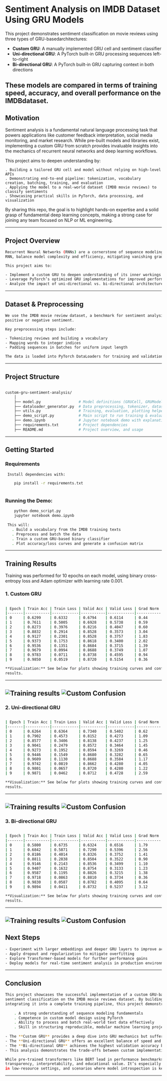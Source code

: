 # Sentiment Analysis on IMDB Dataset Using GRU Models

This project demonstrates sentiment classification on movie reviews using three types of GRU-basedarchitectures:

- **Custom GRU**: A manually implemented GRU cell and sentiment classifier  
- **Uni-directional GRU**: A PyTorch built-in GRU processing sequences left-to-right  
- **Bi-directional GRU**: A PyTorch built-in GRU capturing context in both directions  

These models are compared in terms of training speed, accuracy, and overall performance on the IMDBdataset.
---

## Motivation

Sentiment analysis is a fundamental natural language processing task that powers applications like
customer feedback interpretation, social media monitoring, and market research. While pre-built
models and libraries exist, implementing a custom GRU from scratch provides invaluable insights
into the mechanics of recurrent neural networks and deep learning workflows.

This project aims to deepen understanding by:

    . Building a tailored GRU cell and model without relying on high-level APIs
    . Demonstrating end-to-end pipeline: tokenization, vocabulary creation, batching, training, and evaluation
    . Applying the model to a real-world dataset (IMDB movie reviews) to classify sentiments
    . Showcasing practical skills in PyTorch, data processing, and visualization

By sharing this repo, the goal is to highlight hands-on expertise and a solid grasp of fundamental
deep learning concepts, making a strong case for joining any team focused on NLP or ML engineering.

---

## Project Overview

```bash
Recurrent Neural Networks (RNNs) are a cornerstone of sequence modeling in NLP. GRUs, a type of gated
RNN, balance model complexity and efficiency, mitigating vanishing gradients while capturing long-term dependencies.

This project aims to:

- Implement a custom GRU to deepen understanding of its inner workings  
- Leverage PyTorch’s optimized GRU implementations for improved performance  
- Analyze the impact of uni-directional vs. bi-directional architectures on sentiment classification accuracy  
```
---

## Dataset & Preprocessing

```bash
We use the IMDB movie review dataset, a benchmark for sentiment analysis tasks, with labels indicating
positive or negative sentiment.

Key preprocessing steps include:

- Tokenizing reviews and building a vocabulary  
- Mapping words to integer indices  
- Padding sequences in batches for uniform input length  

The data is loaded into PyTorch DataLoaders for training and validation.
```
---

##  Project Structure

```bash

custom-gru-sentiment-analysis/
    │
    ├── model.py                 # Model definitions (GRUCell, GRUModel, GRUSentimentClassifier)
    ├── dataloader_generator.py  # Data preprocessing, tokenizer, dataset, dataloaders
    ├── utils.py                 # Training, evaluation, plotting helper functions
    ├── demo_script.py           # Main script to run training & evaluation
    ├── demo.ipynb               # Jupyter notebook demo with explanations & visualization
    ├── requirements.txt         # Project dependencies
    ├── README.md                # Project overview, and usage


```
---

## Getting Started

### Requirements

```bash
 Install dependencies with:

    pip install -r requirements.txt
    
```
 ### Running the Demo:
 ```bash
     python demo_script.py
     jupyter notebook demo.ipynb
     
  This will:
    . Build a vocabulary from the IMDB training texts
    . Preprocess and batch the data
    . Train a custom GRU-based binary classifier
    . Plot accuracy/loss curves and generate a confusion matrix

```
---

## Training Results

Training was performed for 10 epochs on each model, using binary cross-entropy loss and Adam optimizer
with learning rate 0.001.

### 1. Custom GRU
```bash

| Epoch | Train Acc | Train Loss | Valid Acc | Valid Loss | Grad Norm | Time (s) |
|-------|-----------|------------|-----------|------------|-----------|----------|
| 0     | 0.6299    | 0.6332     | 0.6794    | 0.6114     | 0.44      | 579.69   |
| 1     | 0.7611    | 0.5005     | 0.6928    | 0.5738     | 0.59      | 576.48   |
| 2     | 0.8273    | 0.3976     | 0.8216    | 0.4047     | 0.60      | 568.81   |
| 3     | 0.8832    | 0.2914     | 0.8528    | 0.3573     | 3.04      | 576.19   |
| 4     | 0.9127    | 0.2301     | 0.8528    | 0.3757     | 1.83      | 571.62   |
| 5     | 0.9373    | 0.1753     | 0.8618    | 0.3400     | 2.02      | 573.00   |
| 6     | 0.9536    | 0.1351     | 0.8684    | 0.3715     | 1.39      | 573.09   |
| 7     | 0.9679    | 0.0994     | 0.8688    | 0.3749     | 1.07      | 550.78   |
| 8     | 0.9783    | 0.0711     | 0.8738    | 0.4595     | 0.94      | 541.98   |
| 9     | 0.9850    | 0.0519     | 0.8720    | 0.5154     | 0.36      | 544.17   |

**Visualization:** See below for plots showing training curves and confusion matrix based on validation set
results.

```
---

![Training results](custom_train.png)
![Custom Confusion](custom_confusion.png)
---

### 2. Uni-directional GRU
```bash

| Epoch | Train Acc | Train Loss | Valid Acc | Valid Loss | Grad Norm | Time (s) |
|-------|-----------|------------|-----------|------------|-----------|----------|
| 0     | 0.6264    | 0.6364     | 0.7340    | 0.5402     | 0.62      | 27.37    |
| 1     | 0.7902    | 0.4573     | 0.8152    | 0.4273     | 1.09      | 26.22    |
| 2     | 0.8577    | 0.3406     | 0.8138    | 0.4237     | 1.25      | 26.09    |
| 3     | 0.9041    | 0.2479     | 0.8572    | 0.3464     | 1.45      | 26.19    |
| 4     | 0.9273    | 0.1952     | 0.8594    | 0.3269     | 0.46      | 25.71    |
| 5     | 0.9446    | 0.1549     | 0.8680    | 0.3282     | 0.65      | 25.73    |
| 6     | 0.9609    | 0.1130     | 0.8688    | 0.3584     | 1.17      | 26.11    |
| 7     | 0.9742    | 0.0819     | 0.8662    | 0.4280     | 4.05      | 25.80    |
| 8     | 0.9801    | 0.0657     | 0.8720    | 0.4280     | 1.22      | 25.63    |
| 9     | 0.9871    | 0.0462     | 0.8712    | 0.4728     | 2.59      | 25.96    |

**Visualization:** See below for plots showing training curves and confusion matrix based on validation set
results.
```
---
![Training results](uni_train.png)
![Custom Confusion](uni_confusion.png)
---

### 3. Bi-directional GRU
```bash

| Epoch | Train Acc | Train Loss | Valid Acc | Valid Loss | Grad Norm | Time (s) |
|-------|-----------|------------|-----------|------------|-----------|----------|
| 0     | 0.5800    | 0.6735     | 0.6324    | 0.6516     | 1.79      | 38.42    |
| 1     | 0.6842    | 0.5871     | 0.7290    | 0.5396     | 2.56      | 38.42    |
| 2     | 0.8186    | 0.4014     | 0.8326    | 0.3752     | 1.41      | 39.39    |
| 3     | 0.8811    | 0.2838     | 0.8504    | 0.3522     | 0.90      | 38.78    |
| 4     | 0.9146    | 0.2143     | 0.8536    | 0.3499     | 1.10      | 38.73    |
| 5     | 0.9407    | 0.1632     | 0.8754    | 0.3133     | 1.23      | 38.71    |
| 6     | 0.9587    | 0.1195     | 0.8826    | 0.3215     | 1.38      | 37.97    |
| 7     | 0.9718    | 0.0863     | 0.8810    | 0.3734     | 0.36      | 37.86    |
| 8     | 0.9830    | 0.0587     | 0.8782    | 0.4095     | 0.64      | 37.39    |
| 9     | 0.9894    | 0.0411     | 0.8732    | 0.5237     | 3.12      | 37.11    |

**Visualization:** See below for plots showing training curves and confusion matrix based on validation set
results.

```
---
![Training results](bi_train.png)
![Custom Confusion](bi_confusion.png)
---

## Next Steps

```bash
- Experiment with larger embeddings and deeper GRU layers to improve accuracy  
- Apply dropout and regularization to mitigate overfitting  
- Explore Transformer-based models for further performance gains  
- Deploy models for real-time sentiment analysis in production environments  
```
---

## Conclusion

```bash
This project showcases the successful implementation of a custom GRU-based neural network for binary
sentiment classification on the IMDB movie reviews dataset. By building the GRU cell from scratch and
integrating it into a complete training pipeline, this project demonstrates::
    
    . A strong understanding of sequence modeling fundamentals
    . Competence in custom model design using PyTorch
    . Ability to process and batch real-world text data effectively
    . Skill in structuring reproducible, modular machine learning projects
    
- The **Custom GRU** provides a deep dive into GRU mechanics but suffers from slower training speeds.  
- The **Uni-directional GRU** offers an excellent balance of speed and accuracy, with rapid convergence and competitive validation performance.  
- The **Bi-directional GRU** achieves the highest validation accuracy by capturing information from both past and future contexts in the text, at a modest increase in training time.  
- This analysis demonstrates the trade-offs between custom implementation flexibility and framework-optimized architectures for practical NLP applications.

While pre-trained transformers like BERT lead in performance benchmarks, this handcrafted RNN approach offers unmatched
transparency, interpretability, and educational value. It’s especially well-suited for foundational learning, experimentation
in low-resource settings, and scenarios where model introspection is key.
```
---
